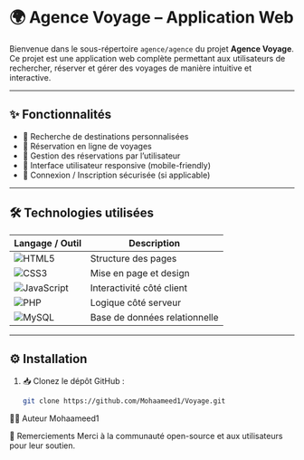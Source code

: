 # 🌍 Agence Voyage – Application Web

Bienvenue dans le sous-répertoire `agence/agence` du projet **Agence Voyage**.  
Ce projet est une application web complète permettant aux utilisateurs de rechercher, réserver et gérer des voyages de manière intuitive et interactive.

---

## ✨ Fonctionnalités

- 🔎 Recherche de destinations personnalisées
- 📅 Réservation en ligne de voyages
- 🧾 Gestion des réservations par l’utilisateur
- 📱 Interface utilisateur responsive (mobile-friendly)
- 🔐 Connexion / Inscription sécurisée (si applicable)

---

## 🛠️ Technologies utilisées

| Langage / Outil     | Description                      |
|---------------------|----------------------------------|
| ![HTML5](https://img.shields.io/badge/HTML5-E34F26?logo=html5&logoColor=white) | Structure des pages |
| ![CSS3](https://img.shields.io/badge/CSS3-1572B6?logo=css3&logoColor=white) | Mise en page et design |
| ![JavaScript](https://img.shields.io/badge/JavaScript-F7DF1E?logo=javascript&logoColor=black) | Interactivité côté client |
| ![PHP](https://img.shields.io/badge/PHP-777BB4?logo=php&logoColor=white) | Logique côté serveur |
| ![MySQL](https://img.shields.io/badge/MySQL-4479A1?logo=mysql&logoColor=white) | Base de données relationnelle |

---

## ⚙️ Installation

1. 📥 Clonez le dépôt GitHub :
   ```bash
   git clone https://github.com/Mohaameed1/Voyage.git
👨‍💻 Auteur
Mohaameed1

🙏 Remerciements
Merci à la communauté open-source et aux utilisateurs pour leur soutien.

